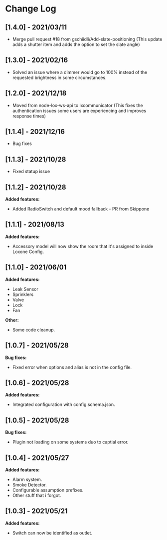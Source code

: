 
# Change Log
## [1.4.0] - 2021/03/11

- Merge pull request #18 from gschiidli/Add-slate-positioning (This update adds a shutter item and adds the option to set the slate angle)

## [1.3.0] - 2021/02/16

- Solved an issue where a dimmer would go to 100% instead of the requested brightness in some circumstances.

## [1.2.0] - 2021/12/18

- Moved from node-lox-ws-api to lxcommunicator (This fixes the authentication issues some users are experiencing and improves response times)

## [1.1.4] - 2021/12/16

- Bug fixes

## [1.1.3] - 2021/10/28

- Fixed statup issue

## [1.1.2] - 2021/10/28


**Added features:**

- Added RadioSwitch and default mood fallback - PR from Skippone

## [1.1.1] - 2021/08/13


**Added features:**

- Accessory model will now show the room that it's assigned to inside Loxone Config.

## [1.1.0] - 2021/06/01

**Added features:**
- Leak Sensor
- Sprinklers
- Valve
- Lock
- Fan

**Other:**
- Some code cleanup.

## [1.0.7] - 2021/05/28
  
**Bug fixes:**
- Fixed error when options and alias is not in the config file.

## [1.0.6] - 2021/05/28
  
**Added features:**
- Integrated configuration with config.schema.json.

## [1.0.5] - 2021/05/28
  
**Bug fixes:**
- Plugin not loading on some systems duo to captial error.

## [1.0.4] - 2021/05/27
  
**Added features:**
- Alarm system.
- Smoke Detector.
- Configurable assumption prefixes.
- Other stuff that i forgot.

## [1.0.3] - 2021/05/21
  
**Added features:**

- Switch can now be identified as outlet.